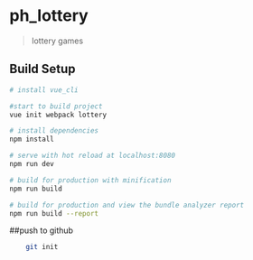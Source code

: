 # ph_lottery

> lottery games

## Build Setup

``` bash
# install vue_cli

#start to build project
vue init webpack lottery

# install dependencies
npm install

# serve with hot reload at localhost:8080
npm run dev

# build for production with minification
npm run build

# build for production and view the bundle analyzer report
npm run build --report
```

##push to github

```bash
    git init

```
